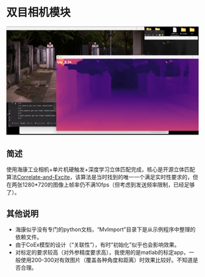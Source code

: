 # 双目相机模块

![Screenshot 2023-07-15 154616](..\images\bincam.png)

## 简述

使用海康工业相机+单片机硬触发+深度学习立体匹配完成，核心是开源立体匹配算法[Correlate-and-Excite](https://github.com/antabangun/coex)，该算法是当时找到的唯一一个满足实时性要求的，但在两张1280*720的图像上帧率仍不满10fps（但考虑到发送频率限制，已经足够了）。



## 其他说明

* 海康似乎没有专门的python文档，“MvImport”目录下是从示例程序中整理的依赖文件。
* 由于CoEx模型的设计（“关联性”），有时“初始化”似乎也会影响效果。
* 对标定的要求较高（对外参精度要求高），我使用的是matlab的标定app，一般使用200-300对有效图片（覆盖各种角度和距离）时效果比较好。不知道是否合理。

